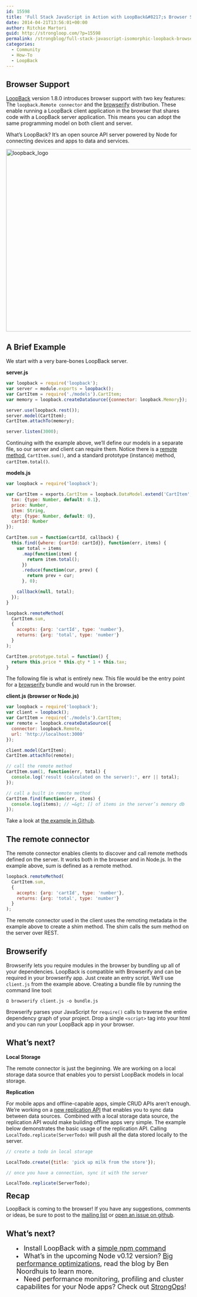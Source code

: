 ```yaml
---
id: 15598
title: 'Full Stack JavaScript in Action with LoopBack&#8217;s Browser Support'
date: 2014-04-21T13:56:01+00:00
author: Ritchie Martori
guid: http://strongloop.com/?p=15598
permalink: /strongblog/full-stack-javascript-isomorphic-loopback-browse/
categories:
  - Community
  - How-To
  - LoopBack
---
```

<h2 dir="ltr">
  <strong>Browser Support</strong>
</h2>

[LoopBack](http://loopback.io) version 1.8.0 introduces browser support with two key features: The `loopback.Remote connector` and the [browserify](http://browserify.org/) distribution. These enable running a LoopBack client application in the browser that shares code with a LoopBack server application. This means you can adopt the same programming model on both client and server.

What&#8217;s LoopBack? It&#8217;s an open source API server powered by Node for connecting devices and apps to data and services.

[<img class="aligncenter size-full wp-image-14996" alt="loopback_logo" src="https://strongloop.com/wp-content/uploads/2014/04/loopback_logo.png" width="1590" height="498" srcset="https://strongloop.com/wp-content/uploads/2014/04/loopback_logo.png 1590w, https://strongloop.com/wp-content/uploads/2014/04/loopback_logo-300x94.png 300w, https://strongloop.com/wp-content/uploads/2014/04/loopback_logo-1030x323.png 1030w, https://strongloop.com/wp-content/uploads/2014/04/loopback_logo-1500x470.png 1500w, https://strongloop.com/wp-content/uploads/2014/04/loopback_logo-705x221.png 705w, https://strongloop.com/wp-content/uploads/2014/04/loopback_logo-450x141.png 450w" sizes="(max-width: 1590px) 100vw, 1590px" />](https://strongloop.com/wp-content/uploads/2014/04/loopback_logo.png)

<!--more-->

<h2 dir="ltr">
  <strong>A Brief Example</strong>
</h2>

We start with a very bare-bones LoopBack server.

**server.js**

```js
var loopback = require('loopback');
var server = module.exports = loopback();
var CartItem = require('./models').CartItem;
var memory = loopback.createDataSource({connector: loopback.Memory});

server.use(loopback.rest());
server.model(CartItem);
CartItem.attachTo(memory);

server.listen(3000);
```

Continuing with the example above, we’ll define our models in a separate file, so our server and client can require them. Notice there is a [remote method](http://docs.strongloop.com/display/DOC/Remote+methods+and+hooks), `CartItem.sum()`, and a standard prototype (instance) method, `cartItem.total()`.

**models.js**

```js
var loopback = require('loopback');

var CartItem = exports.CartItem = loopback.DataModel.extend('CartItem', {
  tax: {type: Number, default: 0.1},
  price: Number,
  item: String,
  qty: {type: Number, default: 0},
  cartId: Number
});

CartItem.sum = function(cartId, callback) {
  this.find({where: {cartId: cartId}}, function(err, items) {
    var total = items
      .map(function(item) {
        return item.total();
      })
      .reduce(function(cur, prev) {
        return prev + cur;
      }, 0);

    callback(null, total);
  });
}

loopback.remoteMethod(
  CartItem.sum,
  {
    accepts: {arg: 'cartId', type: 'number'},
    returns: {arg: 'total', type: 'number'}
  }
);

CartItem.prototype.total = function() {
  return this.price * this.qty * 1 + this.tax;
}
```

The following file is what is entirely new. This file would be the entry point for a [browserify](http://browserify.org/) bundle and would run in the browser.

**client.js (browser or Node.js)**

```js
var loopback = require('loopback');
var client = loopback();
var CartItem = require('./models').CartItem;
var remote = loopback.createDataSource({
  connector: loopback.Remote,
  url: 'http://localhost:3000'
});

client.model(CartItem);
CartItem.attachTo(remote);

// call the remote method
CartItem.sum(1, function(err, total) {
  console.log('result (calculated on the server):', err || total);
});

// call a built in remote method
CartItem.find(function(err, items) {
  console.log(items); // =&gt; [] of items in the server’s memory db
});
```

Take a look at [the example in Github](https://github.com/strongloop/loopback/tree/master/example/client-server).

<h2 dir="ltr">
  <strong>The remote connector</strong>
</h2>

The remote connector enables clients to discover and call remote methods defined on the server. It works both in the browser and in Node.js. In the example above, sum is defined as a remote method.

```js
loopback.remoteMethod(
  CartItem.sum,
  {
    accepts: {arg: 'cartId', type: 'number'},
    returns: {arg: 'total', type: 'number'}
  }
);
```

The remote connector used in the client uses the remoting metadata in the example above to create a shim method. The shim calls the sum method on the server over REST.

<h2 dir="ltr">
  <strong>Browserify</strong>
</h2>

Browserify lets you require modules in the browser by bundling up all of your dependencies. LoopBack is compatible with Browserify and can be required in your browserify app. Just create an entry script. We’ll use `client.js` from the example above. Creating a bundle file by running the command line tool:

`Ω browserify client.js -o bundle.js`

Browserify parses your JavaScript for `require()` calls to traverse the entire dependency graph of your project. Drop a single `<script>` tag into your html and you can run your LoopBack app in your browser.

<h2 dir="ltr">
  <strong>What’s next?</strong>
</h2>

**Local Storage**

The remote connector is just the beginning. We are working on a local storage data source that enables you to persist LoopBack models in local storage.

**Replication**

For mobile apps and offline-capable apps, simple CRUD APIs aren’t enough. We’re working on a [new replication API](https://github.com/strongloop/loopback/pull/153) that enables you to sync data between data sources.  Combined with a local storage data source, the replication API would make building offline apps very simple. The example below demonstrates the basic usage of the replication API. Calling `LocalTodo.replicate(ServerTodo)` will push all the data stored locally to the server.

```js
// create a todo in local storage

LocalTodo.create({title: 'pick up milk from the store'});

// once you have a connection, sync it with the server

LocalTodo.replicate(ServerTodo);
```

<strong style="font-size: 1.5em;">Recap</strong>

LoopBack is coming to the browser! If you have any suggestions, comments or ideas, be sure to post to the [mailing list](https://groups.google.com/forum/#!forum/loopbackjs) or [open an issue on github](https://github.com/strongloop/loopback/issues?state=open).

## **What’s next?**

<li style="margin-left: 2em;">
  <span style="font-size: 18px;">Install LoopBack with a <a href="http://strongloop.com/get-started/">simple npm command</a></span>
</li>
<li style="margin-left: 2em;">
  <span style="font-size: 18px;">What’s in the upcoming Node v0.12 version? <a href="http://strongloop.com/strongblog/performance-node-js-v-0-12-whats-new/">Big performance optimizations</a>, read the blog by Ben Noordhuis to learn more.</span>
</li>
<li style="margin-left: 2em;">
  <span style="font-size: 18px;">Need performance monitoring, profiling and cluster capabilites for your Node apps? Check out <a href="http://strongloop.com/node-js-performance/strongops/">StrongOps</a>!</span>
</li>

&nbsp;